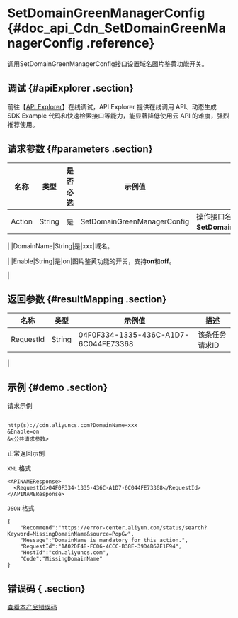 # SetDomainGreenManagerConfig {#doc_api_Cdn_SetDomainGreenManagerConfig .reference}

调用SetDomainGreenManagerConfig接口设置域名图片鉴黄功能开关。

## 调试 {#apiExplorer .section}

前往【[API Explorer](https://api.aliyun.com/#product=Cdn&api=SetDomainGreenManagerConfig)】在线调试，API Explorer 提供在线调用 API、动态生成 SDK Example 代码和快速检索接口等能力，能显著降低使用云 API 的难度，强烈推荐使用。

## 请求参数 {#parameters .section}

|名称|类型|是否必选|示例值|描述|
|--|--|----|---|--|
|Action|String|是|SetDomainGreenManagerConfig|操作接口名，系统规定参数。取值：**SetDomainGreenManagerConfig**。

 |
|DomainName|String|是|xxx|域名。

 |
|Enable|String|是|on|图片鉴黄功能的开关，支持**on**和**off**。

 |

## 返回参数 {#resultMapping .section}

|名称|类型|示例值|描述|
|--|--|---|--|
|RequestId|String|04F0F334-1335-436C-A1D7-6C044FE73368|该条任务请求ID

 |

## 示例 {#demo .section}

请求示例

``` {#request_demo}

http(s)://cdn.aliyuncs.com?DomainName=xxx
&Enable=on
&<公共请求参数>

```

正常返回示例

`XML` 格式

``` {#xml_return_success_demo}
<APINAMEResponse>
  <RequestId>04F0F334-1335-436C-A1D7-6C044FE73368</RequestId>
</APINAMEResponse>

```

`JSON` 格式

``` {#json_return_success_demo}
{
	"Recommend":"https://error-center.aliyun.com/status/search?Keyword=MissingDomainName&source=PopGw",
	"Message":"DomainName is mandatory for this action.",
	"RequestId":"1A02DF48-FC06-4CCC-B38E-39D4B67E1F94",
	"HostId":"cdn.aliyuncs.com",
	"Code":"MissingDomainName"
}
```

## 错误码 { .section}

[查看本产品错误码](https://error-center.aliyun.com/status/product/Cdn)

